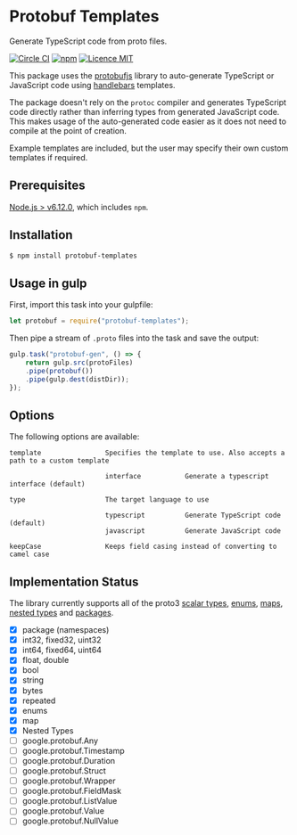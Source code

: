 # Protobuf Templates
Generate TypeScript code from proto files.

[![Circle CI](https://circleci.com/gh/thegecko/protobuf-templates.svg?style=shield)](https://circleci.com/gh/thegecko/protobuf-templates/)
[![npm](https://img.shields.io/npm/dm/protobuf-templates.svg)](https://www.npmjs.com/package/protobuf-templates)
[![Licence MIT](https://img.shields.io/badge/licence-MIT-blue.svg)](http://opensource.org/licenses/MIT)

This package uses the [protobufjs](http://dcode.io/protobuf.js) library to auto-generate TypeScript or JavaScript code using [handlebars](https://handlebarsjs.com/) templates.

The package doesn't rely on the `protoc` compiler and generates TypeScript code directly rather than inferring types from generated JavaScript code. This makes usage of the auto-generated code easier as it does not need to compile at the point of creation.

Example templates are included, but the user may specify their own custom templates if required. 

## Prerequisites

[Node.js > v6.12.0](https://nodejs.org), which includes `npm`.

## Installation

```bash
$ npm install protobuf-templates
```

## Usage in gulp

First, import this task into your gulpfile:

```javascript
let protobuf = require("protobuf-templates");
```

Then pipe a stream of `.proto` files into the task and save the output:

```javascript
gulp.task("protobuf-gen", () => {
    return gulp.src(protoFiles)
    .pipe(protobuf())
    .pipe(gulp.dest(distDir));
});
```

## Options

The following options are available:

```
template                Specifies the template to use. Also accepts a path to a custom template

                        interface           Generate a typescript interface (default)

type                    The target language to use

                        typescript          Generate TypeScript code (default)
                        javascript          Generate JavaScript code

keepCase                Keeps field casing instead of converting to camel case
```

## Implementation Status

The library currently supports all of the proto3 [scalar types](https://developers.google.com/protocol-buffers/docs/proto3#scalar), [enums](https://developers.google.com/protocol-buffers/docs/proto#enum), [maps](https://developers.google.com/protocol-buffers/docs/proto3#maps), [nested types](https://developers.google.com/protocol-buffers/docs/proto3#nested) and [packages](https://developers.google.com/protocol-buffers/docs/proto3#packages).

- [x] package (namespaces)
- [x] int32, fixed32, uint32
- [x] int64, fixed64, uint64
- [x] float, double
- [x] bool
- [x] string
- [x] bytes
- [x] repeated
- [x] enums 
- [x] map
- [x] Nested Types
- [ ] google.protobuf.Any
- [ ] google.protobuf.Timestamp
- [ ] google.protobuf.Duration
- [ ] google.protobuf.Struct
- [ ] google.protobuf.Wrapper
- [ ] google.protobuf.FieldMask
- [ ] google.protobuf.ListValue
- [ ] google.protobuf.Value
- [ ] google.protobuf.NullValue
